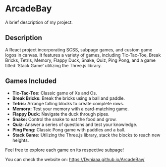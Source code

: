 # ArcadeBay

A brief description of my project.

## Description

A React project incorporating SCSS, subpage games, and custom game logos in canvas. It features a variety of games, including Tic-Tac-Toe, Break Bricks, Tetris, Memory, Flappy Duck, Snake, Quiz, Ping Pong, and a game titled 'Stack Game' utilizing the Three.js library.

## Games Included

- **Tic-Tac-Toe:** Classic game of Xs and Os.
- **Break Bricks:** Break the bricks using a ball and paddle.
- **Tetris:** Arrange falling blocks to create complete rows.
- **Memory:** Test your memory with a card-matching game.
- **Flappy Duck:** Navigate the duck through pipes.
- **Snake:** Control the snake to eat the food and grow.
- **Quiz:** Answer a series of questions and test your knowledge.
- **Ping Pong:** Classic Pong game with paddles and a ball.
- **Stack Game:** Utilizing the Three.js library, stack the blocks to reach new heights.

Feel free to explore each game on its respective subpage!

You can check the website on: https://Dyniaaa.github.io/ArcadeBay/
